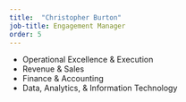 ```yaml
---
title:  "Christopher Burton"
job-title: Engagement Manager
order: 5
---
```

- Operational Excellence & Execution
- Revenue & Sales
- Finance & Accounting
- Data, Analytics, & Information Technology
